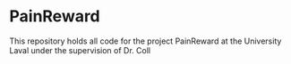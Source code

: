 # PainReward
This repository holds all code for the project PainReward at the University Laval under the supervision of Dr. Coll

